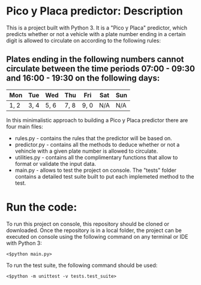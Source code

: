 # Pico y Placa predictor: Description
This is a project built with Python 3. It is a "Pico y Placa" predictor, which predicts whether or not a vehicle with a plate number ending in a certain digit is allowed to circulate on according to the following rules:

## Plates ending in the following numbers cannot circulate between the time periods 07:00 - 09:30 and 16:00 - 19:30 on the following days:

Mon | Tue | Wed | Thu | Fri | Sat | Sun 
----|-----|-----|-----|-----|-----|-----
1, 2 | 3, 4 | 5, 6 | 7, 8 | 9, 0 | N/A | N/A 

In this minimalistic approach to building a Pico y Placa predictor there are four main files:
* rules.py - contains the rules that the predictor will be based on.
* predictor.py - contains all the methods to deduce whether or not a vehincle with a given plate number is allowed to circulate.
* utilities.py - contains all the complimentary functions that allow to format or validate the input data.
* main.py - allows to test the project on console.
The "tests" folder contains a detailed test suite built to put each implemeted method to the test. 

# Run the code:
To run this project on console, this repository should be cloned or downloaded. Once the repository is in a local folder, the project can be executed on console using the following command on any terminal or IDE with Python 3:

`<$python main.py>`

To run the test suite, the following command should be used:

`<$python -m unittest -v tests.test_suite>`

